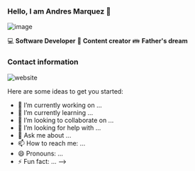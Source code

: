 ### Hello, I am Andres Marquez 👋
![image](https://www.lnbinc.ca/lnb/wp-content/uploads/2021/11/software_dev-scaled.jpg)



:computer: **Software Developer**
:pencil: **Content creator**
:family: **Father's dream**


### Contact information

![website](https://portafeuille.vercel.app/#portafolio)

Here are some ideas to get you started:

- 🔭 I’m currently working on ...
- 🌱 I’m currently learning ...
- 👯 I’m looking to collaborate on ...
- 🤔 I’m looking for help with ...
- 💬 Ask me about ...
- 📫 How to reach me: ...
- 😄 Pronouns: ...
- ⚡ Fun fact: ...
-->
